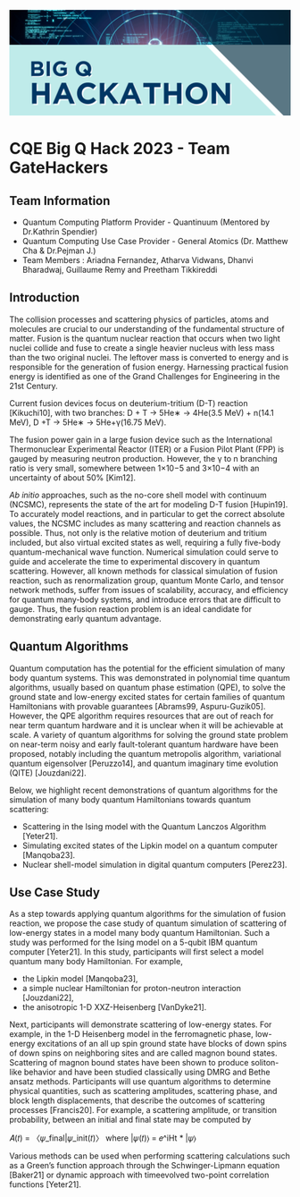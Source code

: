 ![Event Poster](img/bigqhack-chicago-2023.png)

# CQE Big Q Hack 2023 - Team GateHackers

## Team Information 
- Quantum Computing Platform Provider - Quantinuum (Mentored by Dr.Kathrin Spendier)
- Quantum Computing Use Case Provider - General Atomics (Dr. Matthew Cha & Dr.Pejman J.)
- Team Members : Ariadna Fernandez, Atharva Vidwans, Dhanvi Bharadwaj, Guillaume Remy and Preetham Tikkireddi


## Introduction
The collision processes and scattering physics of particles, atoms and molecules are crucial to our
understanding of the fundamental structure of matter. Fusion is the quantum nuclear reaction that
occurs when two light nuclei collide and fuse to create a single heavier nucleus with less mass than
the two original nuclei. The leftover mass is converted to energy and is responsible for the
generation of fusion energy. Harnessing practical fusion energy is identified as one of the Grand
Challenges for Engineering in the 21st Century.

Current fusion devices focus on deuterium-tritium (D-T) reaction [Kikuchi10], with two branches:
D + T → 5He∗
 → 4He(3.5 MeV) + n(14.1 MeV),
D +T → 5He∗
 → 5He+γ(16.75 MeV).


The fusion power gain in a large fusion device such as the International Thermonuclear
Experimental Reactor (ITER) or a Fusion Pilot Plant (FPP) is gauged by measuring neutron
production. However, the γ to n branching ratio is very small, somewhere between 1×10−5 and
3×10−4 with an uncertainty of about 50% [Kim12].

<i> Ab initio </i> approaches, such as the no-core shell model with continuum (NCSMC), represents the state
of the art for modeling D-T fusion [Hupin19]. To accurately model reactions, and in particular to
get the correct absolute values, the NCSMC includes as many scattering and reaction channels as
possible. Thus, not only is the relative motion of deuterium and tritium included, but also virtual
excited states as well, requiring a fully five-body quantum-mechanical wave function.
Numerical simulation could serve to guide and accelerate the time to experimental discovery in
quantum scattering. However, all known methods for classical simulation of fusion reaction, such as
renormalization group, quantum Monte Carlo, and tensor network methods, suffer from issues of
scalability, accuracy, and efficiency for quantum many-body systems, and introduce errors that are
difficult to gauge. Thus, the fusion reaction problem is an ideal candidate for demonstrating early
quantum advantage.

## Quantum Algorithms
Quantum computation has the potential for the efficient simulation of many body quantum systems.
This was demonstrated in polynomial time quantum algorithms, usually based on quantum phase
estimation (QPE), to solve the ground state and low-energy excited states for certain families of
quantum Hamiltonians with provable guarantees [Abrams99, Aspuru-Guzik05]. However, the QPE
algorithm requires resources that are out of reach for near term quantum hardware and it is
unclear when it will be achievable at scale. A variety of quantum algorithms for solving the ground
state problem on near-term noisy and early fault-tolerant quantum hardware have been proposed,
notably including the quantum metropolis algorithm, variational quantum eigensolver [Peruzzo14],
and quantum imaginary time evolution (QITE) [Jouzdani22]. 

Below, we highlight recent
demonstrations of quantum algorithms for the simulation of many body quantum Hamiltonians
towards quantum scattering:
- Scattering in the Ising model with the Quantum Lanczos Algorithm [Yeter21].
- Simulating excited states of the Lipkin model on a quantum computer [Manqoba23].
- Nuclear shell-model simulation in digital quantum computers [Perez23].

## Use Case Study
As a step towards applying quantum algorithms for the simulation of fusion reaction, we propose
the case study of quantum simulation of scattering of low-energy states in a model many body
quantum Hamiltonian. Such a study was performed for the Ising model on a 5-qubit IBM quantum
computer [Yeter21].
In this study, participants will first select a model quantum many body Hamiltonian. For example,
- the Lipkin model [Manqoba23],
- a simple nuclear Hamiltonian for proton-neutron interaction [Jouzdani22],
- the anisotropic 1-D XXZ-Heisenberg [VanDyke21].

Next, participants will demonstrate scattering of low-energy states. For example, in the 1-D
Heisenberg model in the ferromagnetic phase, low-energy excitations of an all up spin ground state
have blocks of down spins of down spins on neighboring sites and are called magnon bound states.
Scattering of magnon bound states have been shown to produce soliton-like behavior and have
been studied classically using DMRG and Bethe ansatz methods. Participants will use quantum
algorithms to determine physical quantities, such as scattering amplitudes, scattering phase, and
block length displacements, that describe the outcomes of scattering processes [Francis20]. For
example, a scattering amplitude, or transition probability, between an initial and final state may be
computed by

𝐴(𝑡) = 〈𝜓_final|𝜓_init(𝑡)〉 where |𝜓(𝑡)⟩ = 𝑒^iHt * |𝜓⟩

Various methods can be used when performing scattering calculations such as a Green’s function
approach through the Schwinger-Lipmann equation [Baker21] or dynamic approach with timeevolved two-point correlation functions [Yeter21].
